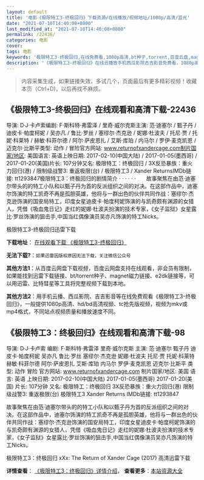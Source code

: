 ```yaml
---
layout: default
title: '电影《极限特工3-终极回归》下载资源/在线播放/视频地址/1080p/高清/蓝光'
date: "2021-07-10T14:40:08+0800"
last_modified_at: "2021-07-10T14:40:08+0800"
permalink: /22436/
categories: 电影
cover:
tags: 电影
keywords: '极限特工3-终极回归,在线免费看,1080p高清,bt种子,torrent,百度云盘,magnet,磁力链,迅雷下载资源'
description: '《极限特工3-终极回归》在线云播放手机西瓜影院吉吉影音免费看，1080p高清bd/hd未删减完整版和tc抢先枪版，mkv/mp4格式，附带bt/torrent种子、magnet/磁力链、百度云盘、网盘资源迅雷下载链接'
---
```


>内容采集生成，如果链接失效，多试几个，页面最后有更多精彩视频！收藏本页（Ctrl+D)，以后再找不麻烦。


## 《极限特工3-终极回归》在线观看和高清下载-22436

导演: D·J·卡卢索编剧: F·斯科特·弗雷泽 / 里奇·威尔克斯主演: 范·迪塞尔 / 甄子丹 / 迪皮卡·帕度柯妮 / 吴亦凡 / 鲁比·罗丝 / 塞缪尔·杰克逊 / 妮娜·杜波夫 / 托尼·贾 / 托妮·科莱特 / 赫敏·科菲尔德 / 阿尔·萨皮恩扎 / 艾斯·库珀 / 内马尔 / 罗伊·麦克凯恩 / 迈克尔·比斯平类型: 动作 / 冒险官方网站: www.returnofxandercage.com制片国家/地区: 美国语言: 英语上映日期: 2017-02-10(中国大陆) / 2017-01-05(墨西哥) / 2017-01-20(美国)片长: 107分钟又名: 极限特工：终极回归 / 3X反恐暴族：重火力回归(港) / 限制级战警3: 重返极限(台) / 极限特工3 / Xander ReturnsIMDb链接: tt1293847极限特工3：终极回归的剧情简介  ·  ·  ·  ·  ·  ·　　故事聚焦在由范·迪塞尔带头的的特工小队和以甄子丹为首的反派组织之间的对决。在这部作品中，迪塞尔饰演的特工凯奇不再是孤胆英雄，他将与一群出色的伙伴共同作战：塞缪尔·杰克逊饰演的国安局特工，印度女星迪皮卡·帕度柯妮饰演的与凯奇颇有渊源的女猎人，凭借《吸血鬼日记》走红的妮娜·杜波夫扮演的技术专家，《女子监狱》女星露比·罗丝饰演的狙击手,中国当红偶像演员吴亦凡饰演的特工Nicks。


极限特工3-终极回归迅雷下载

**下载地址**： [在线观看下载 《极限特工3-终极回归》](https://www.993dy.com//vod-detail-id-25554.html) 


**无法下载?**：`如果迅雷因版权原因无法下载，关注微信公众号 `

**其他方法1**：从百度云网盘下载视频，百度云网盘支持在线观看，非会员有限制，如果能找到迅雷下载链接、bt/torrent种子、magnet磁力链接、e2dk链接等，可以用迅雷、比特彗星等工具将完整视频下载到本地。

**其他方法2**：用手机云播、西瓜影院、吉吉影音等在线免费观看《极限特工3-终极回归》，一般提供1080p高清、hd/bd高清视频、tc抢先版视频，视频为mkv或mp4格式，不同站点视频质量和播放速度不同。


## 《极限特工3：终极回归》在线观看和高清下载-98

导演: D·J·卡卢索 编剧: F·斯科特·弗雷泽 里奇·威尔克斯 主演: 范·迪塞尔 甄子丹 迪皮卡·帕度柯妮 吴亦凡 鲁比·罗丝 塞缪尔·杰克逊 妮娜·杜波夫 托尼·贾 托妮·科莱特 赫敏·科菲尔德 阿尔·萨皮恩扎 艾斯·库珀 内马尔 罗伊·麦克凯恩 迈克尔·比斯平 类型: 动作 冒险 官方网站: www.returnofxandercage.com 制片国家/地区: 美国 语言: 英语 上映日期: 2017-02-10(中国大陆) 2017-01-05(墨西哥) 2017-01-20(美国) 片长: 107分钟 又名: 极限特工：终极回归 3X反恐暴族：重火力回归(港) 限制级战警3: 重返极限(台) 极限特工3 Xander Returns IMDb链接: tt1293847

故事聚焦在由范·迪塞尔带头的的特工小队和以甄子丹为首的反派组织之间的对决。在这部作品中，迪塞尔饰演的特工凯奇不再是孤胆英雄，他将与一群出色的伙伴共同作战：塞缪尔·杰克逊饰演的国安局特工，印度女星迪皮卡·帕度柯妮饰演的与凯奇颇有渊源的女猎人，凭借《吸血鬼日记》走红的妮娜·杜波夫扮演的技术专家，《女子监狱》女星露比·罗丝饰演的狙击手,中国当红偶像演员吴亦凡饰演的特工Nicks。


极限特工3：终极回归 xXx: The Return of Xander Cage (2017) 高清迅雷下载

**详情查看**： [《极限特工3：终极回归》详情介绍](/movie/98/)， **查看更多**：[本站资源大全](/movie/t/all/)

